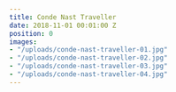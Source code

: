 ```yaml
---
title: Conde Nast Traveller
date: 2018-11-01 00:01:00 Z
position: 0
images:
- "/uploads/conde-nast-traveller-01.jpg"
- "/uploads/conde-nast-traveller-02.jpg"
- "/uploads/conde-nast-traveller-03.jpg"
- "/uploads/conde-nast-traveller-04.jpg"
---
```


